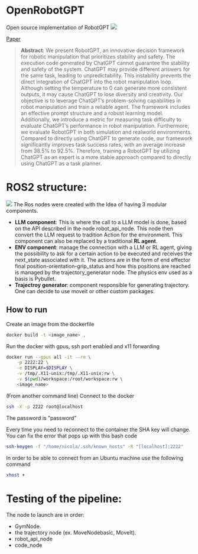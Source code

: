 # OpenRobotGPT
Open source implementation of RobotGPT
![](images/banner.gif)

[Paper](https://arxiv.org/abs/2312.01421)
> **Abstract**: We present RobotGPT, an innovative decision framework for robotic manipulation that prioritizes stability and safety. The execution code generated by ChatGPT cannot guarantee the stability and safety of the system. ChatGPT may provide different answers for the same task, leading to unpredictability. This instability prevents the direct integration of ChatGPT into the robot manipulation loop. Although setting the temperature to 0 can generate more consistent outputs, it may cause ChatGPT to lose diversity and creativity. Our objective is to leverage ChatGPT’s problem-solving capabilities in robot manipulation and train a reliable agent. The framework includes an effective prompt structure and a robust learning model. Additionally, we introduce a metric for measuring task difficulty to evaluate ChatGPT’s performance in robot manipulation. Furthermore, we evaluate RobotGPT in both simulation and realworld environments. Compared to directly using ChatGPT to generate code, our framework significantly improves task success rates, with an average increase from 38.5% to 92.5%. Therefore, training a RobotGPT by utilizing ChatGPT as an expert is a more stable approach compared to directly using ChatGPT as a task planner.

# ROS2 structure:
![](images/graph_ros.png)
The Ros nodes were created with the Idea of having 3 modular components.
- **LLM component**: This is where the call to a LLM model is done, based on the API described in the node robot_api_node. This node then convert the LLM request to tradition Action for the environment. This component can also be replaced by a traditional **RL agent**.
- **ENV component**: manage the connection with a LLM or RL agent, giving the possibility to ask for a certain action to be executed and receives the next_state associated with it. The actions are in the form of end effector final position-orientation-grip_status and how this positions are reached is managed by the trajectory_generator node. The physics env used as a basis is Pybullet.
- **Trajectroy generator**: component responsible for generating trajectory. One can decide to use moveit or other custom packages.

## How to run
Create an image from the dockerfile

```bash
docker build -t <image_name> .
```

Run the docker with gpus, ssh port enabled and x11 forwarding
```bash
docker run --gpus all -it --rm \
    -p 2222:22 \
    -e DISPLAY=$DISPLAY \
    -v /tmp/.X11-unix:/tmp/.X11-unix:rw \
    -v $(pwd)/workspace:/root/workspace:rw \
    <image_name>
```

(From another command line) Connect to the docker
```bash
ssh -X -p 2222 root@localhost
```

The password is "password"

Every time you need to reconnect to the container the SHA key will change. You can fix the error that pops up with this bash code
```bash
ssh-keygen -f "/home/nicola/.ssh/known_hosts" -R "[localhost]:2222"
```

In order to be able to connect from an Ubuntu machine use the following command
```bash
xhost +
```

# Testing of the pipeline:
The node to launch are in order:
- GymNode.
- the trajectory node (ex. MoveNodebasic, MoveIt).
- robot_api_node
- code_node
